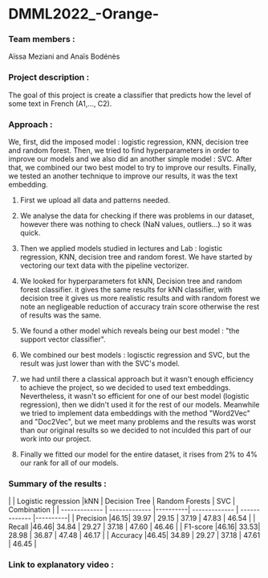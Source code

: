 # DMML2022_-Orange-

### Team members : 
Aïssa Meziani and Anaïs Bodénès

### Project description : 
The goal of this project is create a classifier that predicts how the level of some text in French (A1,..., C2).

### Approach :
We, first, did the imposed model : logistic regression, KNN, decision tree and random forest. Then, we tried to find hyperparameters in order to improve our models and we also did an another simple model : SVC. After that, we combined our two best model to try to improve our results. Finally, we tested an another technique to improve our results, it was the text embedding.

1) First we upload all data and patterns needed.

2) We analyse the data for checking if there was problems in our dataset, however there was nothing to check (NaN values, outliers...) so it was quick.

3) Then we applied models studied in lectures and Lab : logistic regression, KNN, decision tree and random forest. We have started by vectoring our text data with the pipeline vectorizer.

4) We looked for hyperparameters fot kNN, Decision tree and random forest classifier. it gives the same results for kNN classifier, with decision tree it gives us more realistic results and with random forest we note an negligeable reduction of accuracy train score otherwise the rest of results was the same.

5) We found a other model which reveals being our best model : "the support vector classifier".

6) We combined our best models : logisctic regression and SVC, but the result was just lower than with the SVC's model.

7) we had until there a classical approach but it wasn't enough efficiency to achieve the project, so we decided to used text embeddings.
Nevertheless, it wasn't so efficient for one of our best model (logistic regression), then we didn't used it for the rest of our models.
Meanwhile we tried to implement data embeddings with the method "Word2Vec" and "Doc2Vec", but we meet many problems and the results was worst than our original results so we decided to not inculded this part of our work into our project.

8) Finally we fitted our model for the entire dataset, it rises from 2% to 4% our rank for all of our models.

### Summary of the results :

|  | Logistic regression |kNN	| Decision Tree | Random Forests | SVC | Combination |
| ------------- | ------------- |----------| ------------- | ------------- |----------|
| Precision |46.15| 39.97 | 29.15 | 37.19 | 47.83 | 46.54 |
| Recall |46.46| 34.84 | 29.27 | 37.18 | 47.60 | 46.46 |
| F1-score |46.16| 33.53| 28.98 | 36.87 | 47.48 | 46.17 |
| Accuracy |46.45| 34.89 | 29.27 | 37.18 | 47.61 | 46.45 |

### Link to explanatory video :
